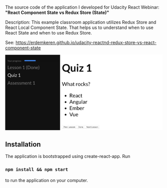 The source code of the application I developed for Udacity React Webinar: **"React Component State vs Redux Store (State)"**

Description: This example classroom application utilizes Redux Store and React Local Component State.
That helps us to understand when to use React State and when to use Redux Store.

See: https://erdemkeren.github.io/udacity-reactnd-redux-store-vs-react-component-state

![App screenshot](screenshot.png?raw=true "Screenshot")


## Installation

The application is bootstrapped using create-react-app. Run 

### `npm install && npm start`

to run the application on your computer.
